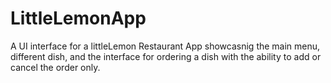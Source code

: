 # LittleLemonApp
A UI interface for a littleLemon Restaurant App showcasnig the main menu, different dish, and the interface for ordering a dish with the ability to add or cancel the order only.
